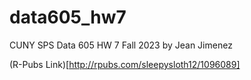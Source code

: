 # data605_hw7
CUNY SPS Data 605 HW 7 Fall 2023 by Jean Jimenez

(R-Pubs Link)[http://rpubs.com/sleepysloth12/1096089]
